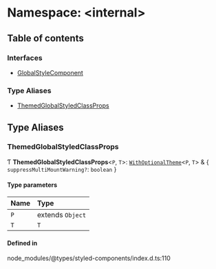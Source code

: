 # Namespace: <internal\>

## Table of contents

### Interfaces

- [GlobalStyleComponent](../wiki/%3Cinternal%3E.GlobalStyleComponent)

### Type Aliases

- [ThemedGlobalStyledClassProps](../wiki/%3Cinternal%3E#themedglobalstyledclassprops)

## Type Aliases

### ThemedGlobalStyledClassProps

Ƭ **ThemedGlobalStyledClassProps**<`P`, `T`\>: [`WithOptionalTheme`](../wiki/%3Cinternal%3E#withoptionaltheme)<`P`, `T`\> & { `suppressMultiMountWarning?`: `boolean`  }

#### Type parameters

| Name | Type |
| :------ | :------ |
| `P` | extends `Object` |
| `T` | `T` |

#### Defined in

node_modules/@types/styled-components/index.d.ts:110
